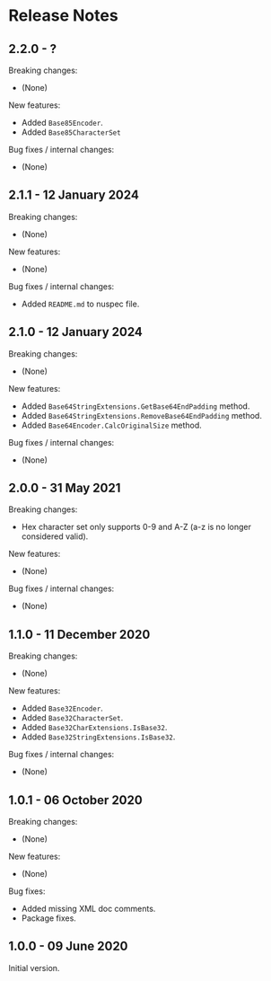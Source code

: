 # Release Notes

## 2.2.0 - ?

Breaking changes:
- (None)

New features:
- Added `Base85Encoder`.
- Added `Base85CharacterSet`

Bug fixes / internal changes:
- (None)

## 2.1.1 - 12 January 2024

Breaking changes:
- (None)

New features:
- (None)

Bug fixes / internal changes:
- Added `README.md` to nuspec file.

## 2.1.0 - 12 January 2024

Breaking changes:
- (None)

New features:
- Added `Base64StringExtensions.GetBase64EndPadding` method.
- Added `Base64StringExtensions.RemoveBase64EndPadding` method.
- Added `Base64Encoder.CalcOriginalSize` method.

Bug fixes / internal changes:
- (None)

## 2.0.0 - 31 May 2021

Breaking changes:
- Hex character set only supports 0-9 and A-Z (a-z is no longer considered valid).

New features:
- (None)

Bug fixes / internal changes:
- (None)

## 1.1.0 - 11 December 2020

Breaking changes:
- (None)

New features:
- Added `Base32Encoder`.
- Added `Base32CharacterSet`.
- Added `Base32CharExtensions.IsBase32`.
- Added `Base32StringExtensions.IsBase32`.

Bug fixes / internal changes:
- (None)

## 1.0.1 - 06 October 2020

Breaking changes:
- (None)

New features:
- (None)

Bug fixes:
- Added missing XML doc comments.
- Package fixes.

## 1.0.0 - 09 June 2020

Initial version.
